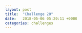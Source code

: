 ```yaml
---
layout: post
title:  "Challenge 20"
date:   2018-05-06 05:20:11 +0000
categories: challenges
---
```

